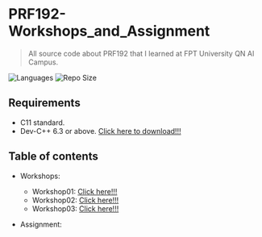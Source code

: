 # PRF192-Workshops_and_Assignment
> All source code about PRF192 that I learned at FPT University QN AI Campus.

![Languages](https://img.shields.io/github/languages/top/hardingadonis/PRF192-Workshops_and_Assignment?style=flat)
![Repo Size](https://img.shields.io/github/repo-size/hardingadonis/PRF192-Workshops_and_Assignment?style=flat)

## Requirements
- C11 standard.
- Dev-C++ 6.3 or above. [Click here to download!!!](https://www.embarcadero.com/free-tools/dev-cpp)

## Table of contents
- Workshops:
  - Workshop01: [Click here!!!](https://github.com/hardingadonis/PRF192-Workshops_and_Assignment/blob/main/Workshops/Workshop01)
  - Workshop02: [Click here!!!](https://github.com/hardingadonis/PRF192-Workshops_and_Assignment/blob/main/Workshops/Workshop02)
  - Workshop03: [Click here!!!](https://github.com/hardingadonis/PRF192-Workshops_and_Assignment/blob/main/Workshops/Workshop03)

- Assignment: []()